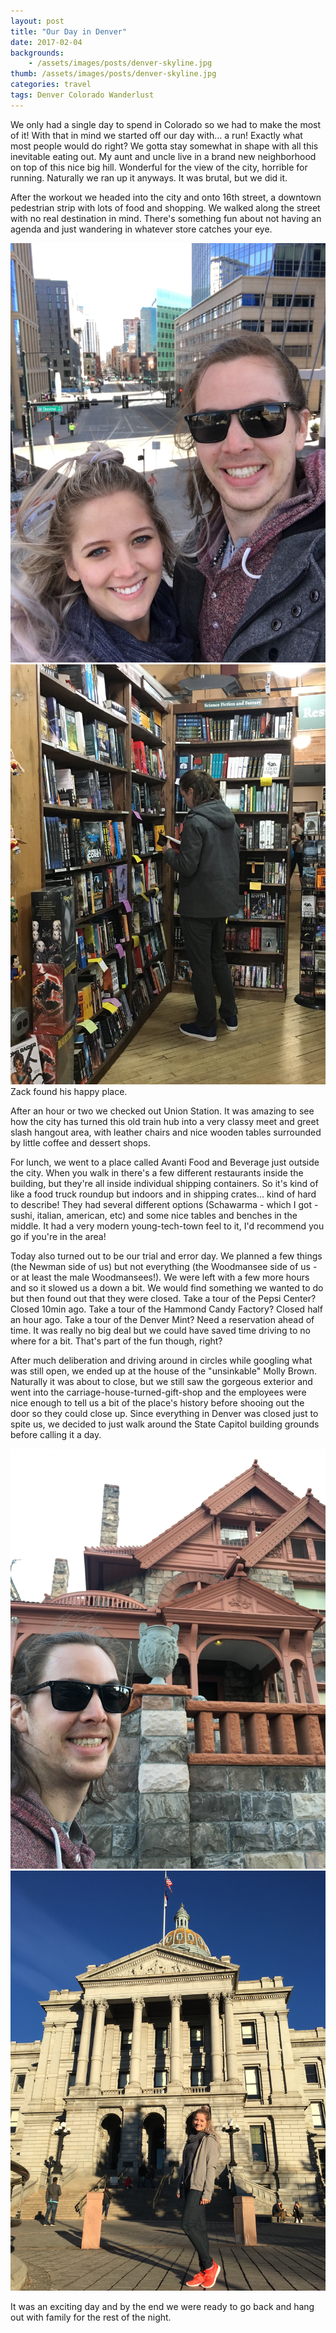 ```yaml
---
layout: post
title: "Our Day in Denver"
date: 2017-02-04
backgrounds:
    - /assets/images/posts/denver-skyline.jpg
thumb: /assets/images/posts/denver-skyline.jpg
categories: travel
tags: Denver Colorado Wanderlust
---
```


We only had a single day to spend in Colorado so we had to make the most of it! With that in mind we started off our day with... a run! Exactly what most people would do right? We gotta stay somewhat in shape with all this inevitable eating out. My aunt and uncle live in a brand new neighborhood on top of this nice big hill. Wonderful for the view of the city, horrible for running. Naturally we ran up it anyways. It was brutal, but we did it.

After the workout we headed into the city and onto 16th street, a downtown pedestrian strip with lots of food and shopping. We walked along the street with no real destination in mind. There's something fun about not having an agenda and just wandering in whatever store catches your eye.

![16th street](/assets/images/posts/16thstreetview.jpg)
![Zack in the bookstore](/assets/images/posts/zack-in-bookstore.jpg)
Zack found his happy place.

After an hour or two we checked out Union Station. It was amazing to see how the city has turned this old train hub into a very classy meet and greet slash hangout area, with leather chairs and nice wooden tables surrounded by little coffee and dessert shops.

For lunch, we went to a place called Avanti Food and Beverage just outside the city. When you walk in there's a few different restaurants inside the building, but they're all inside individual shipping containers. So it's kind of like a food truck roundup but indoors and in shipping crates... kind of hard to describe! They had several different options (Schawarma - which I got - sushi, italian, american, etc) and some nice tables and benches in the middle. It had a very modern young-tech-town feel to it, I'd recommend you go if you're in the area!

Today also turned out to be our trial and error day. We planned a few things (the Newman side of us) but not everything (the Woodmansee side of us - or at least the male Woodmansees!). We were left with a few more hours and so it slowed us a down a bit. We would find something we wanted to do but then found out that they were closed. Take a tour of the Pepsi Center? Closed 10min ago. Take a tour of the Hammond Candy Factory? Closed half an hour ago. Take a tour of the Denver Mint? Need a reservation ahead of time. It was really no big deal but we could have saved time driving to no where for a bit. That's part of the fun though, right?

After much deliberation and driving around in circles while googling what was still open, we ended up at the house of the "unsinkable" Molly Brown. Naturally it was about to close, but we still saw the gorgeous exterior and went into the carriage-house-turned-gift-shop and the employees were nice enough to tell us a bit of the place's history before shooing out the door so they could close up. Since everything in Denver was closed just to spite us, we decided to just walk around the State Capitol building grounds before calling it a day.

![Molly Brown House](/assets/images/posts/MollyBrown.jpg)
![CO Capitol](/assets/images/posts/COcapitol.jpg)

It was an exciting day and by the end we were ready to go back and hang out with family for the rest of the night.
